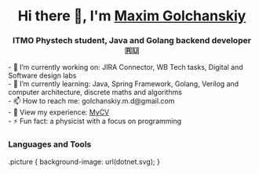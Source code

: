 <h1 align="center">Hi there 👋, I'm <a href="https://t.me/MaXimMaXiM209" target="_blank">Maxim Golchanskiy</a> 
</h1>
<h3 align="center">ITMO Phystech student, Java and Golang backend developer🇷🇺</h3>
- 🔭 I’m currently working on: JIRA Connector, WB Tech tasks, Digital and Software design labs  </br>
- 🌱 I’m currently learning: Java, Spring Framework, Golang, Verilog and computer architecture, discrete maths and algorithms  </br>
- 📫 How to reach me: golchanskiy.m.d@gmail.com  </br>
- 📄 View my experience: <a href="https://drive.google.com/drive/folders/1qjTAbsEOntAbwk59bmmvwzCcRR62soxn">MyCV</a>  </br>
- ⚡ Fun fact: a physicist with a focus on programming  </br>
<h3>Languages and Tools</h3>
.picture {
  background-image:
    url(dotnet.svg);
}
<!--
**mMm1m/mMm1m** is a ✨ _special_ ✨ repository because its `README.md` (this file) appears on your GitHub profile.

Here are some ideas to get you started:

- 👯 I’m looking to collaborate on ...
- 🤔 I’m looking for help with ...
- 💬 Ask me about ...
- 😄 Pronouns: ...
-->
